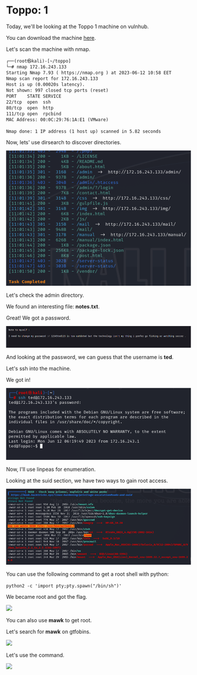 <h1>Toppo: 1</h1>

Today, we'll be looking at the Toppo 1 machine on vulnhub.

You can download the machine [here](https://www.vulnhub.com/entry/toppo-1,245/).


Let's scan the machine with nmap.
```
┌──(root㉿kali)-[~/toppo]
└─# nmap 172.16.243.133           
Starting Nmap 7.93 ( https://nmap.org ) at 2023-06-12 10:58 EET
Nmap scan report for 172.16.243.133
Host is up (0.00020s latency).
Not shown: 997 closed tcp ports (reset)
PORT    STATE SERVICE
22/tcp  open  ssh
80/tcp  open  http
111/tcp open  rpcbind
MAC Address: 00:0C:29:76:1A:E1 (VMware)

Nmap done: 1 IP address (1 host up) scanned in 5.82 seconds
```
Now, lets' use dirsearch to discover directories.

![](https://raw.githubusercontent.com/user3016/vulnhub-writepus/main/Toppo/pics/pic1.png)

Let's check the admin directory.

We found an interesting file: **notes.txt**.

Great! We got a password.

![](https://raw.githubusercontent.com/user3016/vulnhub-writepus/main/Toppo/pics/pic2.png)

And looking at the password, we can guess that the username is **ted**.

Let's ssh into the machine.

We got in!

![](https://raw.githubusercontent.com/user3016/vulnhub-writepus/main/Toppo/pics/pic3.png)

Now, I'll use linpeas for enumeration.

Looking at the suid section, we have two ways to gain root access.

![](https://raw.githubusercontent.com/user3016/vulnhub-writepus/main/Toppo/pics/pic4.png)

You can use the following command to get a root shell with python:

```python2 -c 'import pty;pty.spawn("/bin/sh")'```

We became root and got the flag.

![](https://raw.githubusercontent.com/user3016/vulnhub-writepus/main/Toppo/pics/pic5.png)

You can also use **mawk** to get root.

Let's search for **mawk** on gtfobins.

![](https://raw.githubusercontent.com/user3016/vulnhub-writepus/main/Toppo/pics/pic6.png)

Let's use the command.

![](https://raw.githubusercontent.com/user3016/vulnhub-writepus/main/Toppo/pics/pic7.png)
